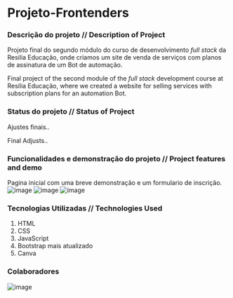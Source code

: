 # Projeto-Frontenders

### Descrição do projeto // Description of Project ###
Projeto final do segundo módulo do curso de desenvolvimento *full stack* da Resilia Educação, onde criamos um site de venda de serviços com planos de assinatura de um Bot de automação.

Final project of the second module of the *full stack* development course at Resilia Educação, where we created a website for selling services with subscription plans for an automation Bot.

### Status do projeto // Status of Project ###
Ajustes finais..

Final Adjusts..

### Funcionalidades e demonstração do projeto // Project features and demo ###

Pagina inicial com uma breve demonstração e um formulario de inscrição.
![image](https://user-images.githubusercontent.com/87791042/202330085-3a513c9b-fb8a-4a4d-9d48-e2ef2fda811f.png)
![image](https://user-images.githubusercontent.com/87791042/202328699-84a5be21-0621-4a91-bb99-ad963eb796ee.png)
![image](https://user-images.githubusercontent.com/87791042/202329320-b14e091a-8765-48ae-926d-2bae8d7970d4.png)


### Tecnologias Utilizadas // Technologies Used ###

1. HTML
2. CSS
3. JavaScript
4. Bootstrap mais atualizado
5. Canva

### Colaboradores ###
![image](https://user-images.githubusercontent.com/87791042/202328840-0c9b1ef2-cbf9-4e65-b759-3eceeeb7d7f8.png)

